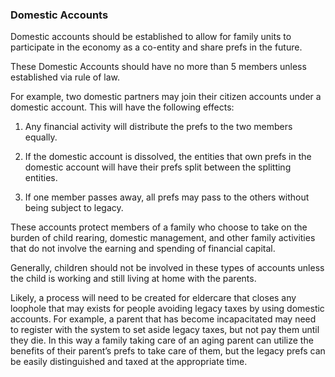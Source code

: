 ### Domestic Accounts

Domestic accounts should be established to allow for family units to participate in the economy as a co-entity and share prefs in the future.

These Domestic Accounts should have no more than 5 members unless established via rule of law.

For example, two domestic partners may join their citizen accounts under a domestic account. This will have the following effects:

1. Any financial activity will distribute the prefs to the two members equally.

2. If the domestic account is dissolved, the entities that own prefs in the domestic account will have their prefs split between the splitting entities.

3. If one member passes away, all prefs may pass to the others without being subject to legacy.

These accounts protect members of a family who choose to take on the burden of child rearing, domestic management, and other family activities that do not involve the earning and spending of financial capital.

Generally, children should not be involved in these types of accounts unless the child is working and still living at home with the parents.

Likely, a process will need to be created for eldercare that closes any loophole that may exists for people avoiding legacy taxes by using domestic accounts.  For example, a parent that has become incapacitated may need to register with the system to set aside legacy taxes, but not pay them until they die.  In this way a family taking care of an aging parent can utilize the benefits of their parent’s prefs to take care of them, but the legacy prefs can be easily distinguished and taxed at the appropriate time.